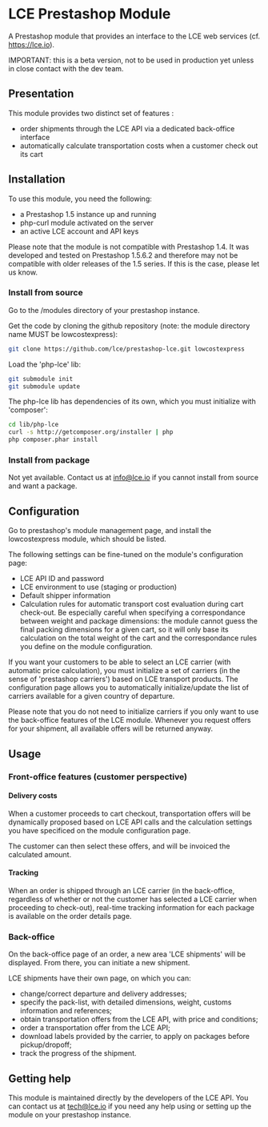 LCE Prestashop Module
==============

A Prestashop module that provides an interface to the LCE web services (cf. https://lce.io).

IMPORTANT: this is a beta version, not to be used in production yet unless in close contact with the dev team.

## Presentation

This module provides two distinct set of features :
- order shipments through the LCE API via a dedicated back-office interface
- automatically calculate transportation costs when a customer check out its cart


## Installation

To use this module, you need the following:
- a Prestashop 1.5 instance up and running
- php-curl module activated on the server
- an active LCE account and API keys

Please note that the module is not compatible with Prestashop 1.4.
It was developed and tested on Prestashop 1.5.6.2 and therefore may not be compatible with older releases of the 1.5 series. If this is the case, please let us know.

### Install from source

Go to the /modules directory of your prestashop instance.

Get the code by cloning the github repository (note: the module directory name MUST be lowcostexpress):

```bash
git clone https://github.com/lce/prestashop-lce.git lowcostexpress
```

Load the 'php-lce' lib:

```bash
git submodule init
git submodule update
```

The php-lce lib has dependencies of its own, which you must initialize with 'composer':

```bash
cd lib/php-lce
curl -s http://getcomposer.org/installer | php
php composer.phar install
```

### Install from package

Not yet available. Contact us at info@lce.io if you cannot install from source and want a package.

## Configuration

Go to prestashop's module management page, and install the lowcostexpress module, which should be listed.

The following settings can be fine-tuned on the module's configuration page:
* LCE API ID and password
* LCE environment to use (staging or production)
* Default shipper information
* Calculation rules for automatic transport cost evaluation during cart check-out. Be especially careful when specifying a correspondance between weight and package dimensions: the module cannot guess the final packing dimensions for a given cart, so it will only base its calculation on the total weight of the cart and the correspondance rules you define on the module configuration.

If you want your customers to be able to select an LCE carrier (with automatic price calculation), you must initialize a set of carriers (in the sense of 'prestashop carriers') based on LCE transport products.
The configuration page allows you to automatically initialize/update the list of carriers available for a given country of departure.

Please note that you do not need to initialize carriers if you only want to use the back-office features of the LCE module. Whenever you request offers for your shipment, all available offers will be returned anyway.

## Usage

### Front-office features (customer perspective)

#### Delivery costs

When a customer proceeds to cart checkout, transportation offers will be dynamically proposed based on LCE API calls and the calculation settings you have specificed on the module configuration page.

The customer can then select these offers, and will be invoiced the calculated amount.

#### Tracking

When an order is shipped through an LCE carrier (in the back-office, regardless of whether or not the customer has selected a LCE carrier when proceeding to check-out), real-time tracking information for each package is available on the order details page.

### Back-office

On the back-office page of an order, a new area 'LCE shipments' will be displayed. From there, you can initiate a new shipment.

LCE shipments have their own page, on which you can:
* change/correct departure and delivery addresses;
* specify the pack-list, with detailed dimensions, weight, customs information and references;
* obtain transportation offers from the LCE API, with price and conditions;
* order a transportation offer from the LCE API;
* download labels provided by the carrier, to apply on packages before pickup/dropoff;
* track the progress of the shipment.

## Getting help

This module is maintained directly by the developers of the LCE API. You can contact us at tech@lce.io if you need any help using or setting up the module on your prestashop instance.
